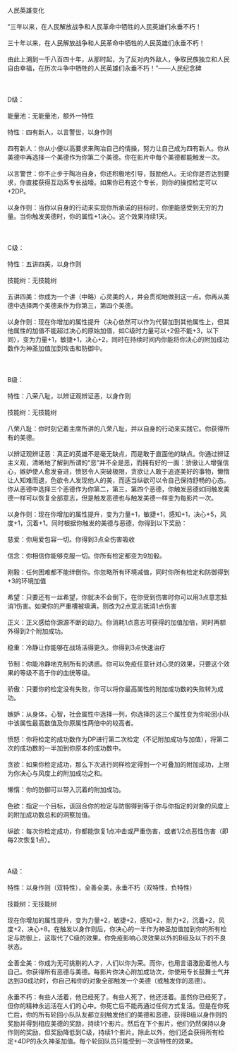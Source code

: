 <title>人民英雄</title>
<meta name="GENERATOR" content="WinCHM">
<meta http-equiv="Content-Type" content="text/html; charset=gb2312">
<br>人民英雄变化
<br>
<br>“三年以来，在人民解放战争和人民革命中牺牲的人民英雄们永垂不朽！
<br>
<br>三十年以来，在人民解放战争和人民革命中牺牲的人民英雄们永垂不朽！
<br>
<br>由此上溯到一千八百四十年，从那时起，为了反对内外敌人，争取民族独立和人民自由幸福，在历次斗争中牺牲的人民英雄们永垂不朽！”——人民纪念碑
<br>
<br> 
<br>
<br>D级：
<br>
<br>能量池：无能量池，额外一特性
<br>
<br>特性：四有新人，以言警世，以身作则
<br>
<br>四有新人：你从小便以高要求来陶冶自己的情操，努力让自己成为四有新人。你从美德中再选择一个美德作为你第二个美德。你在影片中每个美德都能触发一次。
<br>
<br>以言警世：你不止步于陶冶自身，你还积极地引导，鼓励他人。无论你是否达到要求，你直接获得互动系专长战嚎。如果你已有这个专长，则你的操控检定可以+2DP。
<br>
<br>以身作则：当你以自身的行动来实现你所承诺的目标时，你便能感受到无穷的力量。当你触发美德时，你的属性+1决心。这个效果持续1天。
<br>
<br> 
<br>
<br>C级：
<br>
<br>特性：五讲四美，以身作则
<br>
<br>技能树：无技能树
<br>
<br>五讲四美：你成为一个讲（中略）心灵美的人，并会贯彻地做到这一点。你再从美德中选择两个美德来作为你第三，第四个美德。
<br>
<br>以身作则：现在你增加的属性提升（决心依然可以作为代替加到其他属性上，但其他属性的加值不能超过决心的原始加值，如C级时力量可以+2但不能+3，以下同），变为力量+1，敏捷+1，决心+2，同时在持续时间内你能将你决心的附加成功数作为神圣加值加到攻击和防御中。
<br>
<br> 
<br>
<br>B级：
<br>
<br>特性：八荣八耻，以辨证观辨证恶，以身作则
<br>
<br>技能树：无技能树
<br>
<br>八荣八耻：你时刻记着主席所讲的八荣八耻，并以自身的行动来实践它。你获得所有的美德。
<br>
<br>以辨证观辨证恶：真正的英雄不是毫无缺点，而是敢于直面他的缺点。你通过辨证主义观，清晰地了解到所谓的“恶”并不全是恶，而拥有好的一面：骄傲让人增强信心，嫉妒使人愈发奋进，愤怒令人突破极限，贪欲让人敢于追逐美好的事物，懒惰让人知难而退，色欲令人发现他人的美，而适当纵欲可以令自己保持舒畅的心态。你从恶德中选择三个恶德作为你第二，第三，第四个恶德，你触发恶德如同触发美德一样可以恢复全部意志，但是触发恶德也与触发美德一样变为每影片一次。
<br>
<br>以身作则：现在你增加的属性提升，变为力量+1，敏捷+1，感知+1，决心+5，风度+1，沉着+1。同时根据你触发的美德与恶德，你得到以下奖励：
<br>
<br>慈爱：你用爱包容一切。你得到3点全伤害吸收
<br>
<br>信念：你相信你能够克服一切。你所有检定都变为9加骰。
<br>
<br>刚毅：任何困难都不能绊倒你。你忽略所有环境减值，同时你所有检定和防御得到+3的环境加值
<br>
<br>希望：只要还有一丝希望，你就决不会倒下。在你受到伤害时你可以用3点意志抵消1伤害。如果你的严重槽被填满，则改为2点意志抵消1点伤害
<br>
<br>正义：正义感给你源源不断的动力。你消耗1点意志可获得的加值加倍，同时再额外得到2个附加成功。
<br>
<br>稳重：冷静让你能够在战场活得更久。你得到3点快速治疗
<br>
<br>节制：你能冷静地克制所有的诱惑。你可以免疫任意针对心灵的效果，只要这个效果的等级不高于你的血统等级。
<br>
<br>骄傲：只要你的检定没有失败，你可以将你最高属性的附加成功数的失败转为成功。
<br>
<br>嫉妒：从身体，心智，社会属性中选择一列，你选择的这三个属性变为你轮回小队中该属性最高数值及你原属性两倍中的较高者。
<br>
<br>愤怒：你将检定的成功数作为DP进行第二次检定（不记附加成功与加值），将第二次的成功数的一半加到你原本的成功数中。
<br>
<br>贪欲：如果你检定成功，那么下次进行同样检定得到一个可叠加的附加成功，上限为你决心与风度上的附加成功之和。
<br>
<br>懒惰：你的防御可以带入沉着的附加成功。
<br>
<br>色欲：指定一个目标，该回合你的检定与防御得到等于你与你指定的对象的风度上的附加成功数总和的洞察加值。
<br>
<br>纵欲：每次你检定成功，你都能恢复1点冲击或严重伤害，或者1/2点恶性伤害（即每2次恢复1点）。
<br>
<br> 
<br>
<br>A级：
<br>
<br>特性：以身作则（双特性），全善全美，永垂不朽（双特性，负特性）
<br>
<br>技能树：无技能树
<br>
<br>现在你增加的属性提升，变为力量+2，敏捷+2，感知+2，耐力+2，沉着+2，风度+2，决心+8。在触发以身作则后，你决心的一半作为神圣加值加到你的所有检定与防御上，这取代了C级的效果。你免疫影响心灵效果以外的B级及以下的不良状态。
<br>
<br>全善全美：你成为无可挑剔的人才，人们以你为荣。而你，也用言语激励着他人与自己。你获得所有恶德与美德。每影片你决心附加成功次，你使用专长鼓舞士气并达到30成功时，你自己和你的对象全部触发一个美德（或触发你的恶德）。
<br>
<br>永垂不朽：有些人活着，他已经死了。有些人死了，他还活着。虽然你已经死了，但你的精神永远活在人们的心中。你死亡后不能再通过任何方式复活。但是在你死亡后，你的所有轮回小队队友都立刻触发他们的美德和恶德，获得B级以身作则的奖励并得到相应美德的奖励，持续1个影片。然后在下个影片，他们仍然保持以身作则的奖励，但奖励降低到C级，持续1个影片。除此以外，他们还会获得所有检定+4DP的永久神圣加值。每个轮回队员只能受到一次该特性的效果。
<br>
<br>
